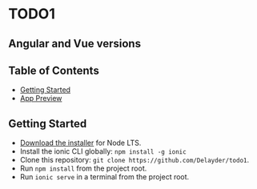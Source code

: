 # TODO1
## Angular and Vue versions
## Table of Contents
- [Getting Started](#getting-started)
- [App Preview](#app-preview)

## Getting Started

* [Download the installer](https://nodejs.org/) for Node LTS.
* Install the ionic CLI globally: `npm install -g ionic`
* Clone this repository: `git clone https://github.com/Delayder/todo1`.
* Run `npm install` from the project root.
* Run `ionic serve` in a terminal from the project root.